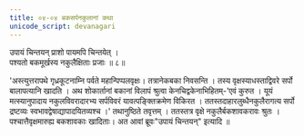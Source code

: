 ```yaml
---
title: ०४-०४ बकसर्पनकुलानां कथा
unicode_script: devanagari
---
```

उपायं चिन्तयन् प्राशो पायमपि चिन्तयेत् ।  
पश्यतो बकमूर्खस्य नकुलैक्षिताः प्रजाः ॥ ८॥

 'अस्त्युत्तरापथे गृध्रकूटनाम्नि पर्वते महान्पिप्पलवृक्षः। तत्रानेकबका निवसन्ति । तस्य वृक्षस्याधस्ताद्विवरे सर्पो बालापत्यानि खादति । अथ शोकार्तानां बकानां विलापं श्रुत्वा केनचिद्वकेनाभिहितम्-'एवं कुरुत । यूयं मत्स्यानुपादाय नकुलविवरादारभ्य सर्पविवरं यावत्पङ्क्तिक्रमेण विकिरत । ततस्तदाहारलुब्धैनकुलैरागत्य सर्पो द्रष्टव्यः स्वभावद्वेषाद्यापादयितव्यश्च ।' तथानुष्ठिते तवृत्तम् । ततस्तत्र वृक्षे नकुलैर्बकशावकरावः श्रुतः । पश्चात्तैवृक्षमारुह्य बकशावकाः खादिताः। अत आवां ब्रूवः"उपायं चिन्तयन्" इत्यादि ॥
